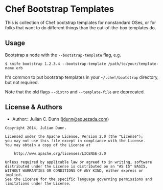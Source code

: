 Chef Bootstrap Templates
========================

This is collection of Chef bootstrap templates for nonstandard OSes, or for folks that want to do different things than the out-of-the-box templates do.

Usage
-----

Bootstrap a node with the `--bootstrap-template` flag, e.g.

```shell
$ knife bootstrap 1.2.3.4 --bootstrap-template /path/to/your/template-name.erb
```
It's common to put bootstrap templates in your `~/.chef/bootstrap` directory, but not required.

Note that the old flags `--distro` and `--template-file` are deprecated.

License & Authors
-----------------

- Author:: Julian C. Dunn (<jdunn@aquezada.com>)

```text
Copyright 2014, Julian Dunn.

Licensed under the Apache License, Version 2.0 (the "License");
you may not use this file except in compliance with the License.
You may obtain a copy of the License at

    http://www.apache.org/licenses/LICENSE-2.0

Unless required by applicable law or agreed to in writing, software
distributed under the License is distributed on an "AS IS" BASIS,
WITHOUT WARRANTIES OR CONDITIONS OF ANY KIND, either express or implied.
See the License for the specific language governing permissions and
limitations under the License.
```

